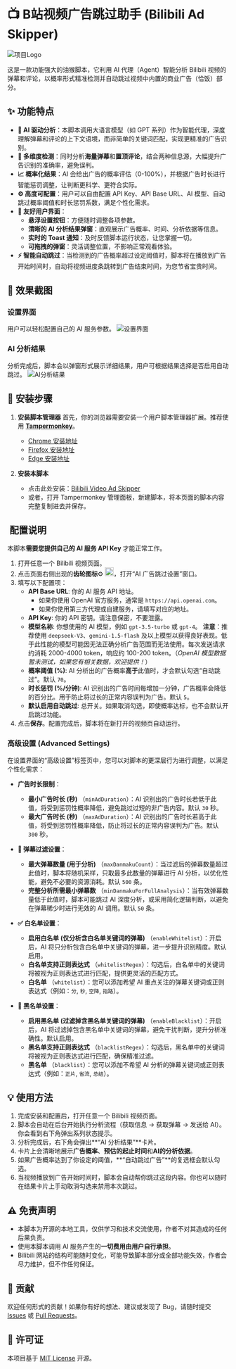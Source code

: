 # 📺 B站视频广告跳过助手 (Bilibili Ad Skipper)

![项目Logo](https://img.picui.cn/free/2025/06/18/68524942bfc36.png )


这是一款功能强大的油猴脚本，它利用 AI 代理（Agent）智能分析 Bilibili 视频的弹幕和评论，以概率形式精准检测并自动跳过视频中内置的商业广告（恰饭）部分。

## ✨ 功能特点

-   **🤖 AI 驱动分析**：本脚本调用大语言模型（如 GPT 系列）作为智能代理，深度理解弹幕和评论的上下文语境，而非简单的关键词匹配，实现更精准的广告识别。
-   **🎯 多维度检测**：同时分析**海量弹幕**和**置顶评论**，结合两种信息源，大幅提升广告识别的准确率，避免误判。
-   **📈 概率化结果**：AI 会给出广告的概率评估（0-100%），并根据广告时长进行智能惩罚调整，让判断更科学、更符合实际。
-   **⚙️ 高度可配置**：用户可以自由配置 API Key、API Base URL、AI 模型、自动跳过概率阈值和时长惩罚系数，满足个性化需求。
-   **🎨 友好用户界面**：
    -   **悬浮设置按钮**：方便随时调整各项参数。
    -   **清晰的 AI 分析结果弹窗**：直观展示广告概率、时间、分析依据等信息。
    -   **实时的 Toast 通知**：及时反馈脚本运行状态，让您掌握一切。
    -   **可拖拽的弹窗**：灵活调整位置，不影响正常观看体验。
-   **⚡️ 智能自动跳过**：当检测到的广告概率超过设定阈值时，脚本将在播放到广告开始时间时，自动将视频进度条跳转到广告结束时间，为您节省宝贵时间。

## 📸 效果截图


### 设置界面
用户可以轻松配置自己的 AI 服务参数。
![设置界面](https://img.picui.cn/free/2025/06/18/685249537fc62.png)

### AI 分析结果
分析完成后，脚本会以弹窗形式展示详细结果，用户可根据结果选择是否启用自动跳过。
![AI分析结果](https://img.picui.cn/free/2025/06/18/685249537ea46.png)

## 🚀 安装步骤

1.  **安装脚本管理器**
    首先，你的浏览器需要安装一个用户脚本管理器扩展。推荐使用 [**Tampermonkey**](https://www.tampermonkey.net/)。
    -   [Chrome 安装地址](https://chrome.google.com/webstore/detail/tampermonkey/dhdgffkkebhmkfjojejmpbldmpobfkfo)
    -   [Firefox 安装地址](https://addons.mozilla.org/en-US/firefox/addon/tampermonkey/)
    -   [Edge 安装地址](https://microsoftedge.microsoft.com/addons/detail/tampermonkey/iikmkjmpaadaobahmlepofghlfgfgbfp)

2.  **安装本脚本**
    -   点击此处安装：[Bilibili Video Ad Skipper](https://greasyfork.org/zh-CN/scripts/539827-bilibili-video-ad-skipper)
    -   或者，打开 Tampermonkey 管理面板，新建脚本，将本页面的脚本内容完整复制进去并保存。

## ️ 配置说明

本脚本**需要您提供自己的 AI 服务 API Key** 才能正常工作。

1.  打开任意一个 Bilibili 视频页面。
2.  点击页面右侧出现的**齿轮图标**⚙️ [<img src="https://img.picui.cn/free/2025/06/18/68524942bfc36.png" alt="设置图标" width="20"/>](https://img.picui.cn/free/2025/06/18/68524942bfc36.png)，打开“AI 广告跳过设置”窗口。
3.  填写以下配置项：
    -   **API Base URL**: 你的 AI 服务 API 地址。
        -   如果你使用 OpenAI 官方服务，通常是 `https://api.openai.com`。
        -   如果你使用第三方代理或自建服务，请填写对应的地址。
    -   **API Key**: 你的 API 密钥。请注意保密，不要泄露。
    -   **模型名称**: 你想使用的 AI 模型，例如 `gpt-3.5-turbo` 或 `gpt-4`。
        **注意**：推荐使用 `deepseek-V3`、`gemini-1.5-flash` 及以上模型以获得良好表现。低于此性能的模型可能因无法正确分析广告范围而无法使用。每次发送请求约消耗 2000-4000 token，响应约 100-200 token。（_OpenAI 模型数据暂未测试，如果您有相关数据，欢迎提供！_）
    -   **概率阈值 (%)**: AI 分析出的广告概率**高于**此值时，才会默认勾选“自动跳过”。默认 `70`。
    -   **时长惩罚 (%/分钟)**: AI 识别出的广告时间每增加一分钟，广告概率会降低的百分比。用于防止将过长的正常内容误判为广告。默认 `5`。
    -   **默认启用自动跳过**: 总开关。如果取消勾选，即使概率达标，也不会默认开启跳过功能。
4.  点击**保存**。配置完成后，脚本将在新打开的视频页自动运行。

### 高级设置 (Advanced Settings)

在设置界面的“高级设置”标签页中，您可以对脚本的更深层行为进行调整，以满足个性化需求：

-   **广告时长限制**：
    -   **最小广告时长 (秒)** （`minAdDuration`）：AI 识别出的广告时长若低于此值，将受到惩罚性概率降低，避免跳过过短的非广告内容。默认 `30` 秒。
    -   **最大广告时长 (秒)** （`maxAdDuration`）：AI 识别出的广告时长若高于此值，将受到惩罚性概率降低，防止将过长的正常内容误判为广告。默认 `300` 秒。

-   **💬 弹幕过滤设置**：
    -   **最大弹幕数量 (用于分析)** （`maxDanmakuCount`）：当过滤后的弹幕数量超过此值时，脚本将随机采样，只取最多此数量的弹幕进行 AI 分析，以优化性能，避免不必要的资源消耗。默认 `500` 条。
    -   **完整分析所需最小弹幕数** （`minDanmakuForFullAnalysis`）：当有效弹幕数量低于此值时，脚本可能跳过 AI 深度分析，或采用简化逻辑判断，以避免在弹幕稀少时进行无效的 AI 调用。默认 `50` 条。

-   **✅ 白名单设置**：
    -   **启用白名单 (仅分析含白名单关键词的弹幕)** （`enableWhitelist`）：开启后，AI 将只分析包含白名单中关键词的弹幕，进一步提升识别精度。默认启用。
    -   **白名单支持正则表达式** （`whitelistRegex`）：勾选后，白名单中的关键词将被视为正则表达式进行匹配，提供更灵活的匹配方式。
    -   **白名单** （`whitelist`）：您可以添加希望 AI 重点关注的弹幕关键词或正则表达式（例如：`分`, `秒`, `空降`, `指路`）。

-   **🚫 黑名单设置**：
    -   **启用黑名单 (过滤掉含黑名单关键词的弹幕)** （`enableBlacklist`）：开启后，AI 将过滤掉包含黑名单中关键词的弹幕，避免干扰判断，提升分析准确性。默认启用。
    -   **黑名单支持正则表达式** （`blacklistRegex`）：勾选后，黑名单中的关键词将被视为正则表达式进行匹配，确保精准过滤。
    -   **黑名单** （`blacklist`）：您可以添加不希望 AI 分析的弹幕关键词或正则表达式（例如：`正片`, `省流`, `总结`）。

## 💡 使用方法

1.  完成安装和配置后，打开任意一个 Bilibili 视频页面。
2.  脚本会自动在后台开始执行分析流程（获取信息 -> 获取弹幕 -> 发送给 AI）。你会看到右下角弹出系列状态提示。
3.  分析完成后，右下角会弹出**“AI 分析结果”**卡片。
4.  卡片上会清晰地展示**广告概率**、**预估的起止时间**和**AI的分析依据**。
5.  如果广告概率达到了你设定的阈值，**“自动跳过广告”**的复选框会默认勾选。
6.  当视频播放到广告开始时间时，脚本会自动帮你跳过这段内容。你也可以随时在结果卡片上手动取消勾选来禁用本次跳过。

## ⚠️ 免责声明

-   本脚本为开源的本地工具，仅供学习和技术交流使用，作者不对其造成的任何后果负责。
-   使用本脚本调用 AI 服务产生的**一切费用由用户自行承担**。
-   Bilibili 网站的结构可能随时变化，可能导致脚本部分或全部功能失效，作者会尽力维护，但不作任何保证。

## 🤝 贡献

欢迎任何形式的贡献！如果你有好的想法、建议或发现了 Bug，请随时提交 [Issues](https://github.com/StarsWhere/Bilibili-Video-Ad-Skipper/issues) 或 [Pull Requests](https://github.com/StarsWhere/Bilibili-Video-Ad-Skipper/pulls)。

## 📜 许可证

本项目基于 [MIT License](./LICENSE) 开源。